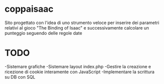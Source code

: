 # coppaisaac
Sito progettato con l'idea di uno strumento veloce per inserire dei parametri relativi al gioco "The Binding of Isaac" e successivamente calcolare un punteggio seguendo delle regole date 

# TODO
  -Sistemare grafiche
  -Sistemare layout index.php
  -Gestire la creazione e ricezione di cookie interamente con JavaScript
  -Implementare la scrittura su DB con SQL
  
  
